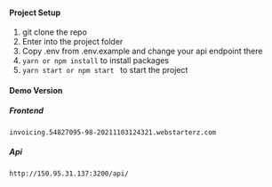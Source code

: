 #### Project Setup

1. git clone the repo
2. Enter into the project folder
3. Copy .env from .env.example and change your api endpoint there
4. `yarn or npm install` to install packages
5. `yarn start or npm start ` to start the project

#### Demo Version

##### Frontend

`invoicing.54827095-98-20211103124321.webstarterz.com `

##### Api

`http://150.95.31.137:3200/api/ `
